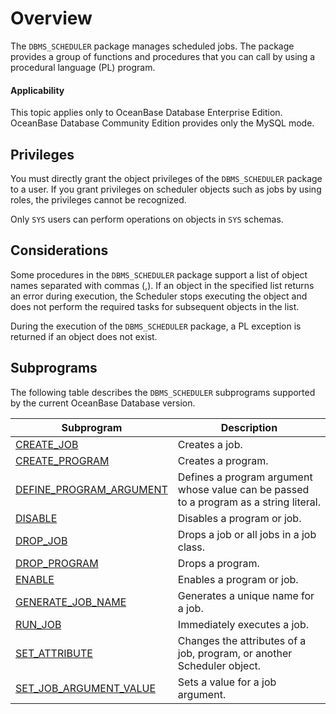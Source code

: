 # Overview

The `DBMS_SCHEDULER` package manages scheduled jobs. The package provides a group of functions and procedures that you can call by using a procedural language (PL) program.

  <main id="notice" >
    <h4>Applicability</h4>
    <p>This topic applies only to OceanBase Database Enterprise Edition. OceanBase Database Community Edition provides only the MySQL mode. </p>
  </main>

## Privileges

You must directly grant the object privileges of the `DBMS_SCHEDULER` package to a user. If you grant privileges on scheduler objects such as jobs by using roles, the privileges cannot be recognized.

Only `SYS` users can perform operations on objects in `SYS` schemas.

## Considerations

Some procedures in the `DBMS_SCHEDULER` package support a list of object names separated with commas (,). If an object in the specified list returns an error during execution, the Scheduler stops executing the object and does not perform the required tasks for subsequent objects in the list.

During the execution of the `DBMS_SCHEDULER` package, a PL exception is returned if an object does not exist.

## Subprograms

The following table describes the `DBMS_SCHEDULER` subprograms supported by the current OceanBase Database version.


| Subprogram | Description |
|------------------------------------------------------------------------|-----------------------------|
| [CREATE_JOB](../14200.dbms-scheduler-oracle/200.create-job-oracle.md) | Creates a job.  |
| [CREATE_PROGRAM](../14200.dbms-scheduler-oracle/300.create-program-oracle.md) | Creates a program.  |
| [DEFINE_PROGRAM_ARGUMENT](../14200.dbms-scheduler-oracle/400.define-program-argument-oracle.md) | Defines a program argument whose value can be passed to a program as a string literal.  |
| [DISABLE](../14200.dbms-scheduler-oracle/500.disable-scheduler-oracle.md) | Disables a program or job.  |
| [DROP_JOB](../14200.dbms-scheduler-oracle/600.drop-job-oracle.md) | Drops a job or all jobs in a job class.  |
| [DROP_PROGRAM](../14200.dbms-scheduler-oracle/700.drop-program-oracle.md) | Drops a program.  |
| [ENABLE](../14200.dbms-scheduler-oracle/800.enable-scheduler-oracle.md) | Enables a program or job.  |
| [GENERATE_JOB_NAME](../14200.dbms-scheduler-oracle/900.generate-job-name-oracle.md) | Generates a unique name for a job.  |
| [RUN_JOB](../14200.dbms-scheduler-oracle/1000.run-job-oracle.md) | Immediately executes a job.  |
| [SET_ATTRIBUTE](../14200.dbms-scheduler-oracle/1100.set-attribute-oracle.md) | Changes the attributes of a job, program, or another Scheduler object.  |
| [SET_JOB_ARGUMENT_VALUE](../14200.dbms-scheduler-oracle/1200.set-job-argument-value-oracle.md) | Sets a value for a job argument.  |


